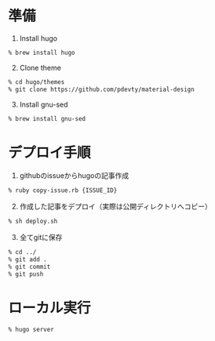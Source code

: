 # 準備
1. Install hugo
```sh
% brew install hugo
```
2. Clone theme
```sh
% cd hugo/themes
% git clone https://github.com/pdevty/material-design
```
3. Install gnu-sed
```sh
% brew install gnu-sed
```
# デプロイ手順
1. githubのissueからhugoの記事作成
```sh
% ruby copy-issue.rb {ISSUE_ID}
```
2. 作成した記事をデプロイ（実際は公開ディレクトリへコピー）
```sh
% sh deploy.sh
```
3. 全てgitに保存
```sh
% cd ../
% git add .
% git commit
% git push
```
# ローカル実行
```sh
% hugo server
```




